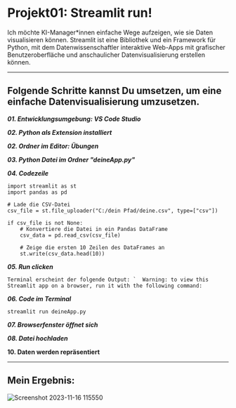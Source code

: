 # Projekt01: Streamlit run!
Ich möchte KI-Manager*innen einfache Wege aufzeigen, wie sie Daten visualisieren können.
Streamlit ist eine Bibliothek und ein Framework für Python, mit dem Datenwissenschaftler interaktive Web-Apps mit grafischer Benutzeroberfläche und anschaulicher Datenvisualisierung erstellen können.
________________________________________

## Folgende Schritte kannst Du umsetzen, um eine einfache Datenvisualisierung umzusetzen.

**_01. Entwicklungsumgebung: VS Code Studio_**

**_02. Python als Extension installiert_**

**_02. Ordner im Editor: Übungen_**

**_03. Python Datei im Ordner "deineApp.py"_**

**_04. Codezeile_**

```
import streamlit as st
import pandas as pd

# Lade die CSV-Datei
csv_file = st.file_uploader("C:/dein Pfad/deine.csv", type=["csv"])

if csv_file is not None:
    # Konvertiere die Datei in ein Pandas DataFrame
    csv_data = pd.read_csv(csv_file)

    # Zeige die ersten 10 Zeilen des DataFrames an
    st.write(csv_data.head(10))

```

_**05. Run clicken**_

``
Terminal erscheint der folgende Output:
`  Warning: to view this Streamlit app on a browser, run it with the following
  command:
``

**_06. Code im Terminal_**

`streamlit run deineApp.py`

**_07. Browserfenster öffnet sich_**

**_08. Datei hochladen_**

**10. Daten werden repräsentiert**
__________________________________________________
## Mein Ergebnis:
![Screenshot 2023-11-16 115550](https://github.com/digitalerbildungspartner/projekt01_streamlit/assets/146565610/5fdb24e6-607e-4dbe-9d29-5985b6247177)

